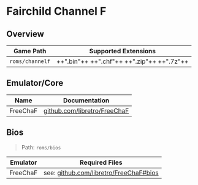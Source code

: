 # Fairchild Channel F

## Overview

| Game Path | Supported Extensions |
| --- | --- |
| `roms/channelf` | ++".bin"++ ++".chf"++ ++".zip"++ ++".7z"++ |

## Emulator/Core

| Name | Documentation |
| --- | --- |
| FreeChaF | [github.com/libretro/FreeChaF](https://github.com/libretro/FreeChaF) |

## Bios

> Path: `roms/bios`

| Emulator | Required Files |
| -- | -- |
| FreeChaF | see: [github.com/libretro/FreeChaF#bios](https://github.com/libretro/FreeChaF#bios) |